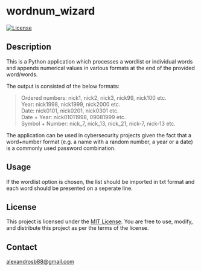 # wordnum_wizard

[![License](https://img.shields.io/badge/license-MIT-blue.svg)](LICENSE.md)


## Description

This is a Python application which processes a wordlist or individual words and appends numerical values in various formats at the end of the provided word/words.

The output is consisted of the below formats:

>Ordered numbers: nick1, nick2, nick3, nick99, nick100 etc.\
>Year: nick1998, nick1999, nick2000 etc.\
>Date: nick0101, nick0201, nick0301 etc.\
>Date + Year: nick01011998, 09081999 etc.\
>Symbol + Number: nick_7, nick_13, nick_21, nick-7, nick-13 etc.

The application can be used in cybersecurity projects given the fact that a word+number format (e.g. a name with a random number, a year or a date) is a commonly used password combination.



## Usage

If the wordlist option is chosen, the list should be imported in txt format and each word should be presented on a seperate line.



## License

This project is licensed under the [MIT License](LICENSE). You are free to use, modify, and distribute this project as per the terms of the license.


## Contact

alexandrosb88@gmail.com





